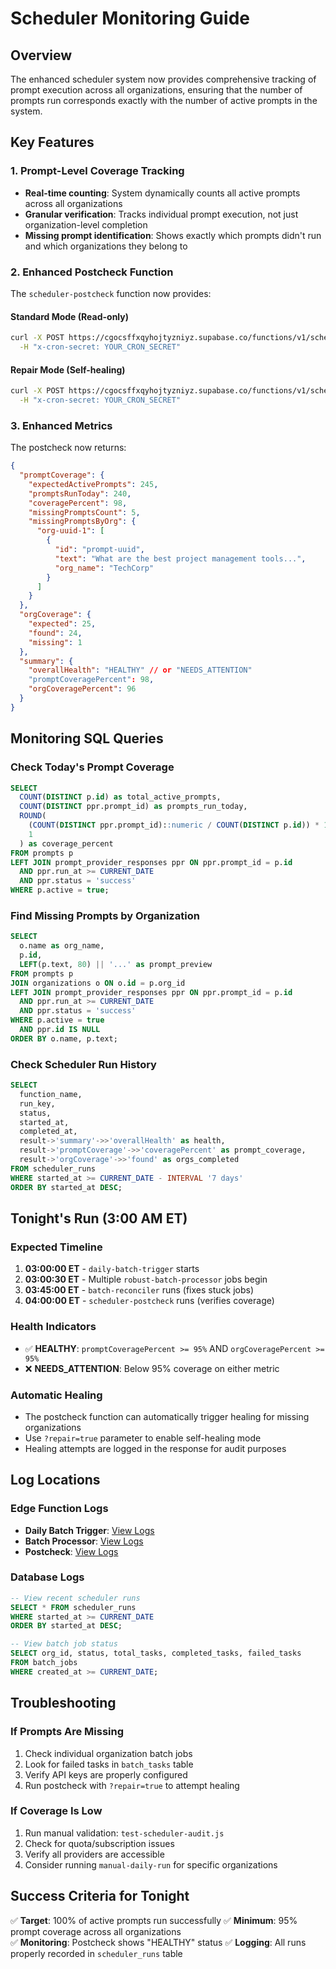 # Scheduler Monitoring Guide

## Overview

The enhanced scheduler system now provides comprehensive tracking of prompt execution across all organizations, ensuring that the number of prompts run corresponds exactly with the number of active prompts in the system.

## Key Features

### 1. Prompt-Level Coverage Tracking
- **Real-time counting**: System dynamically counts all active prompts across all organizations
- **Granular verification**: Tracks individual prompt execution, not just organization-level completion
- **Missing prompt identification**: Shows exactly which prompts didn't run and which organizations they belong to

### 2. Enhanced Postcheck Function

The `scheduler-postcheck` function now provides:

#### Standard Mode (Read-only)
```bash
curl -X POST https://cgocsffxqyhojtyzniyz.supabase.co/functions/v1/scheduler-postcheck \
  -H "x-cron-secret: YOUR_CRON_SECRET"
```

#### Repair Mode (Self-healing)
```bash
curl -X POST https://cgocsffxqyhojtyzniyz.supabase.co/functions/v1/scheduler-postcheck?repair=true \
  -H "x-cron-secret: YOUR_CRON_SECRET"
```

### 3. Enhanced Metrics

The postcheck now returns:

```json
{
  "promptCoverage": {
    "expectedActivePrompts": 245,
    "promptsRunToday": 240,
    "coveragePercent": 98,
    "missingPromptsCount": 5,
    "missingPromptsByOrg": {
      "org-uuid-1": [
        {
          "id": "prompt-uuid",
          "text": "What are the best project management tools...",
          "org_name": "TechCorp"
        }
      ]
    }
  },
  "orgCoverage": {
    "expected": 25,
    "found": 24,
    "missing": 1
  },
  "summary": {
    "overallHealth": "HEALTHY" // or "NEEDS_ATTENTION"
    "promptCoveragePercent": 98,
    "orgCoveragePercent": 96
  }
}
```

## Monitoring SQL Queries

### Check Today's Prompt Coverage
```sql
SELECT 
  COUNT(DISTINCT p.id) as total_active_prompts,
  COUNT(DISTINCT ppr.prompt_id) as prompts_run_today,
  ROUND(
    (COUNT(DISTINCT ppr.prompt_id)::numeric / COUNT(DISTINCT p.id)) * 100, 
    1
  ) as coverage_percent
FROM prompts p
LEFT JOIN prompt_provider_responses ppr ON ppr.prompt_id = p.id 
  AND ppr.run_at >= CURRENT_DATE 
  AND ppr.status = 'success'
WHERE p.active = true;
```

### Find Missing Prompts by Organization
```sql
SELECT 
  o.name as org_name,
  p.id,
  LEFT(p.text, 80) || '...' as prompt_preview
FROM prompts p
JOIN organizations o ON o.id = p.org_id
LEFT JOIN prompt_provider_responses ppr ON ppr.prompt_id = p.id 
  AND ppr.run_at >= CURRENT_DATE 
  AND ppr.status = 'success'
WHERE p.active = true 
  AND ppr.id IS NULL
ORDER BY o.name, p.text;
```

### Check Scheduler Run History
```sql
SELECT 
  function_name,
  run_key,
  status,
  started_at,
  completed_at,
  result->'summary'->>'overallHealth' as health,
  result->'promptCoverage'->>'coveragePercent' as prompt_coverage,
  result->'orgCoverage'->>'found' as orgs_completed
FROM scheduler_runs 
WHERE started_at >= CURRENT_DATE - INTERVAL '7 days'
ORDER BY started_at DESC;
```

## Tonight's Run (3:00 AM ET)

### Expected Timeline
1. **03:00:00 ET** - `daily-batch-trigger` starts
2. **03:00:30 ET** - Multiple `robust-batch-processor` jobs begin
3. **03:45:00 ET** - `batch-reconciler` runs (fixes stuck jobs)
4. **04:00:00 ET** - `scheduler-postcheck` runs (verifies coverage)

### Health Indicators
- ✅ **HEALTHY**: `promptCoveragePercent >= 95%` AND `orgCoveragePercent >= 95%`
- ❌ **NEEDS_ATTENTION**: Below 95% coverage on either metric

### Automatic Healing
- The postcheck function can automatically trigger healing for missing organizations
- Use `?repair=true` parameter to enable self-healing mode
- Healing attempts are logged in the response for audit purposes

## Log Locations

### Edge Function Logs
- **Daily Batch Trigger**: [View Logs](https://supabase.com/dashboard/project/cgocsffxqyhojtyzniyz/functions/daily-batch-trigger/logs)
- **Batch Processor**: [View Logs](https://supabase.com/dashboard/project/cgocsffxqyhojtyzniyz/functions/robust-batch-processor/logs)
- **Postcheck**: [View Logs](https://supabase.com/dashboard/project/cgocsffxqyhojtyzniyz/functions/scheduler-postcheck/logs)

### Database Logs
```sql
-- View recent scheduler runs
SELECT * FROM scheduler_runs 
WHERE started_at >= CURRENT_DATE 
ORDER BY started_at DESC;

-- View batch job status
SELECT org_id, status, total_tasks, completed_tasks, failed_tasks
FROM batch_jobs 
WHERE created_at >= CURRENT_DATE;
```

## Troubleshooting

### If Prompts Are Missing
1. Check individual organization batch jobs
2. Look for failed tasks in `batch_tasks` table
3. Verify API keys are properly configured
4. Run postcheck with `?repair=true` to attempt healing

### If Coverage Is Low
1. Run manual validation: `test-scheduler-audit.js`
2. Check for quota/subscription issues
3. Verify all providers are accessible
4. Consider running `manual-daily-run` for specific organizations

## Success Criteria for Tonight

✅ **Target**: 100% of active prompts run successfully
✅ **Minimum**: 95% prompt coverage across all organizations  
✅ **Monitoring**: Postcheck shows "HEALTHY" status
✅ **Logging**: All runs properly recorded in `scheduler_runs` table